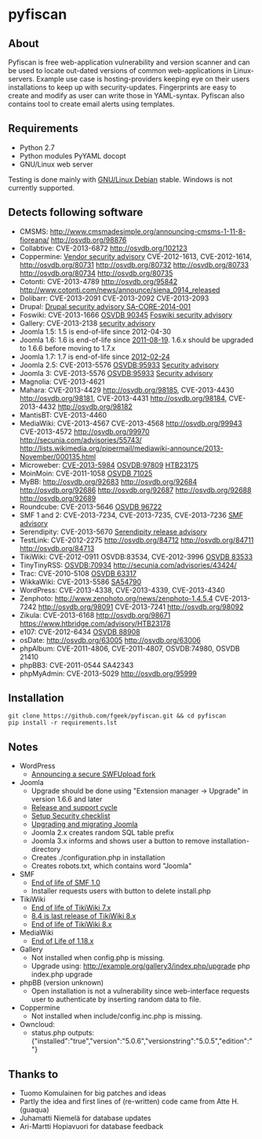 pyfiscan
========

About
-----

Pyfiscan is free web-application vulnerability and version scanner and can be
used to locate out-dated versions of common web-applications in Linux-servers.
Example use case is hosting-providers keeping eye on their users installations
to keep up with security-updates. Fingerprints are easy to create and modify as
user can write those in YAML-syntax. Pyfiscan also contains tool to create
email alerts using templates.

Requirements
------------

* Python 2.7
* Python modules PyYAML docopt
* GNU/Linux web server

Testing is done mainly with [GNU/Linux Debian](http://www.debian.org/) stable.
Windows is not currently supported.

Detects following software
--------------------------

* CMSMS: http://www.cmsmadesimple.org/announcing-cmsms-1-11-8-fioreana/ http://osvdb.org/98876
* Collabtive: CVE-2013-6872 http://osvdb.org/102123
* Coppermine: [Vendor security advisory](http://forum.coppermine-gallery.net/index.php/topic,74682.0.html) CVE-2012-1613, CVE-2012-1614, http://osvdb.org/80731 http://osvdb.org/80732 http://osvdb.org/80733 http://osvdb.org/80734 http://osvdb.org/80735
* Cotonti: CVE-2013-4789 http://osvdb.org/95842 http://www.cotonti.com/news/announce/siena_0914_released
* Dolibarr: CVE-2013-2091 CVE-2013-2092 CVE-2013-2093
* Drupal: [Drupal security advisory SA-CORE-2014-001](http://drupal.org/SA-CORE-2014-001)
* Foswiki: CVE-2013-1666 [OSVDB 90345](http://osvdb.org/90345) [Foswiki security advisory](http://foswiki.org/Support/SecurityAlert-CVE-2013-1666)
* Gallery: CVE-2013-2138 [security advisory](http://galleryproject.org/gallery_3_0_8)
* Joomla 1.5: 1.5 is end-of-life since 2012-04-30
* Joomla 1.6: 1.6 is end-of-life since [2011-08-19](http://www.joomla.org/announcements/release-news/5380-joomla-170-released.html). 1.6.x should be upgraded to 1.6.6 before moving to 1.7.x
* Joomla 1.7: 1.7 is end-of-life since [2012-02-24](http://www.joomla.org/announcements/release-news/5411-joomla-175-released.html)
* Joomla 2.5: CVE-2013-5576 [OSVDB:95933](http://osvdb.org/95933) [Security advisory](http://developer.joomla.org/security/563-20130801-core-unauthorised-uploads.html)
* Joomla 3: CVE-2013-5576 [OSVDB:95933](http://osvdb.org/95933) [Security advisory](http://developer.joomla.org/security/563-20130801-core-unauthorised-uploads.html)
* Magnolia: CVE-2013-4621
* Mahara: CVE-2013-4429 http://osvdb.org/98185, CVE-2013-4430 http://osvdb.org/98181, CVE-2013-4431 http://osvdb.org/98184, CVE-2013-4432 http://osvdb.org/98182
* MantisBT: CVE-2013-4460
* MediaWiki: CVE-2013-4567 CVE-2013-4568 http://osvdb.org/99943 CVE-2013-4572 http://osvdb.org/99970 http://secunia.com/advisories/55743/ http://lists.wikimedia.org/pipermail/mediawiki-announce/2013-November/000135.html
* Microweber: [CVE-2013-5984](http://cve.mitre.org/cgi-bin/cvename.cgi?name=CVE-2013-5984) [OSVDB:97809](http://osvdb.org/97809) [HTB23175](https://www.htbridge.com/advisory/HTB23175)
* MoinMoin: CVE-2011-1058 [OSVDB 71025](http://osvdb.org/71025)
* MyBB: http://osvdb.org/92683 http://osvdb.org/92684 http://osvdb.org/92686 http://osvdb.org/92687 http://osvdb.org/92688 http://osvdb.org/92689
* Roundcube: CVE-2013-5646 [OSVDB 96722](http://osvdb.org/96722)
* SMF 1 and 2: CVE-2013-7234, CVE-2013-7235, CVE-2013-7236 [SMF advisory](http://www.simplemachines.org/community/index.php?topic=512964.0)
* Serendipity: CVE-2013-5670 [Serendipity release advisory](http://blog.s9y.org/archives/250-Serendipity-1.7.3-released.html)
* TestLink: CVE-2012-2275 http://osvdb.org/84712 http://osvdb.org/84711 http://osvdb.org/84713
* TikiWiki: CVE-2012-0911 OSVDB:83534, CVE-2012-3996 [OSVDB 83533](http://osvdb.org/83533)
* TinyTinyRSS: [OSVDB:70934](http://osvdb.org/70934) http://secunia.com/advisories/43424/
* Trac: CVE-2010-5108 [OSVDB 63317](http://osvdb.org/63317)
* WikkaWiki: CVE-2013-5586 [SA54790](http://secunia.com/advisories/54790/)
* WordPress: CVE-2013-4338, CVE-2013-4339, CVE-2013-4340
* Zenphoto: http://www.zenphoto.org/news/zenphoto-1.4.5.4 CVE-2013-7242 http://osvdb.org/98091 CVE-2013-7241 http://osvdb.org/98092
* Zikula: CVE-2013-6168 http://osvdb.org/98671 https://www.htbridge.com/advisory/HTB23178
* e107: CVE-2012-6434 [OSVDB 88908](http://osvdb.org/88908)
* osDate: http://osvdb.org/63005 http://osvdb.org/63006
* phpAlbum: CVE-2011-4806, CVE-2011-4807, OSVDB:74980, OSVDB 21410
* phpBB3: CVE-2011-0544 SA42343
* phpMyAdmin: CVE-2013-5029 http://osvdb.org/95999

Installation
------------

    git clone https://github.com/fgeek/pyfiscan.git && cd pyfiscan
    pip install -r requirements.lst

Notes
-----

* WordPress
  * [Announcing a secure SWFUpload fork](http://make.wordpress.org/core/2013/06/21/secure-swfupload/)
* Joomla
  * Upgrade should be done using "Extension manager -> Upgrade" in version 1.6.6 and later
  * [Release and support cycle](http://docs.joomla.org/Release_and_support_cycle)
  * [Setup Security checklist](http://docs.joomla.org/Security_Checklist_4_-_Joomla_Setup)
  * [Upgrading and migrating Joomla](http://docs.joomla.org/Upgrading_and_Migrating_Joomla)
  * Joomla 2.x creates random SQL table prefix
  * Joomla 3.x informs and shows user a button to remove installation-directory
  * Creates ./configuration.php in installation
  * Creates robots.txt, which contains word "Joomla"
* SMF
  * [End of life of SMF 1.0](http://www.simplemachines.org/community/index.php?P=e9a84908ee7f5c03d14c5ece4b58406e&topic=472913.0)
  * Installer requests users with button to delete install.php
* TikiWiki
  * [End of life of TikiWiki 7.x](http://info.tiki.org/article182-Tiki-8-1-Now-Available-End-of-Life-for-Tiki-7-x)
  * [8.4 is last release of TikiWiki 8.x](http://info.tiki.org/article191-Tiki-Releases-8-4)
  * [End of life of TikiWiki 8.x](http://info.tiki.org/article195-Tiki-Releases-9-0)
* MediaWiki
  * [End of Life of 1.18.x](http://www.mediawiki.org/wiki/Version_lifecycle)
* Gallery
  * Not installed when config.php is missing.
  * Upgrade using:
      http://example.org/gallery3/index.php/upgrade
      php index.php upgrade
* phpBB (version unknown)
  * Open installation is not a vulnerability since web-interface requests user to authenticate by inserting random data to file.
* Coppermine
  * Not installed when include/config.inc.php is missing.
* Owncloud:
  * status.php outputs: {"installed":"true","version":"5.0.6","versionstring":"5.0.5","edition":""}


Thanks to
---------

* Tuomo Komulainen for big patches and ideas
* Partly the idea and first lines of (re-written) code came from Atte H. (guaqua)
* Juhamatti Niemelä for database updates
* Ari-Martti Hopiavuori for database feedback
